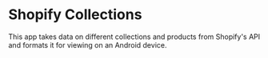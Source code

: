 # Shopify Collections
This app takes data on different collections and products from Shopify's API and formats it for viewing on an Android device.
